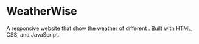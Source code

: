# WeatherWise
A responsive website that show the weather of different . Built with HTML, CSS, and JavaScript.
